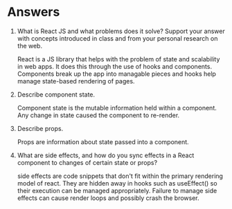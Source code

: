 # Answers

1. What is React JS and what problems does it solve? Support your answer with concepts introduced in class and from your personal research on the web.

    React is a JS library that helps with the problem of state and scalability in web apps. It does this through the use of hooks and components. Components break up the app into managable pieces and hooks help manage state-based rendering of pages.

1. Describe component state.

    Component state is the mutable information held within a component. Any change in state caused the component to re-render.

1. Describe props.

    Props are information about state passed into a component.

1. What are side effects, and how do you sync effects in a React component to changes of certain state or props?

    side effects are code snippets that don't fit within the primary rendering model of react. They are hidden away in hooks such as useEffect() so their execution can be managed appropriately. Failure to manage side effects can cause render loops and possibly crash the browser.
